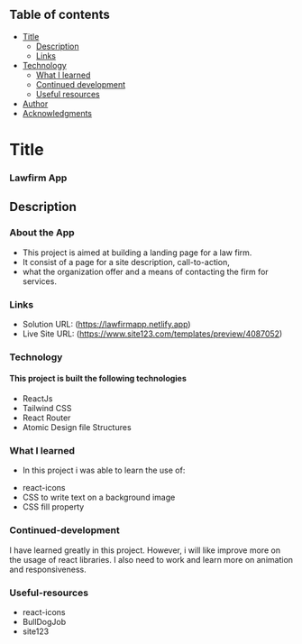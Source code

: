## Table of contents

- [Title](#title)
  - [Description](#Description)
  - [Links](#links)
- [Technology](#Technology)
  - [What I learned](#what-i-learned)
  - [Continued development](#continued-development)
  - [Useful resources](#useful-resources)
- [Author](#author)
- [Acknowledgments](#acknowledgments)

# Title

### Lawfirm App

## Description

### About the App

- This project is aimed at building a landing page for a law firm.
- It consist of a page for a site description, call-to-action,
- what the organization offer and a means of contacting the firm for services.

### Links

- Solution URL: (https://lawfirmapp.netlify.app)
- Live Site URL: (https://www.site123.com/templates/preview/4087052)

### Technology

#### This project is built the following technologies

- ReactJs
- Tailwind CSS
- React Router
- Atomic Design file Structures

### What I learned

- In this project i was able to learn the use of:

* react-icons
* CSS to write text on a background image
* CSS fill property

### Continued-development

I have learned greatly in this project. However, i will like improve more on the usage of react libraries. I also need to work and learn more on animation and responsiveness.

### Useful-resources

- react-icons
- BullDogJob
- site123
